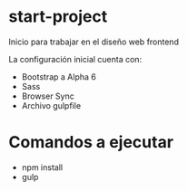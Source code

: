 # start-project
Inicio para trabajar en el diseño web frontend

La configuración inicial cuenta con:
- Bootstrap a Alpha 6
- Sass
- Browser Sync
- Archivo gulpfile

# Comandos a ejecutar 
- npm install
- gulp
